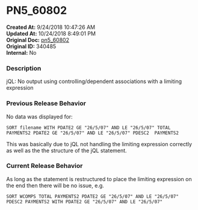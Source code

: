 # PN5_60802

**Created At:** 9/24/2018 10:47:26 AM  
**Updated At:** 10/24/2018 8:49:01 PM  
**Original Doc:** [pn5_60802](https://docs.jbase.com/48420-5-7-1-release-notes/pn5_60802)  
**Original ID:** 340485  
**Internal:** No  


### Description

jQL: No output using controlling/dependent associations with a limiting expression

### Previous Release Behavior

No data was displayed for:

```
SORT filename WITH PDATE2 GE "26/5/07" AND LE "26/5/07" TOTAL PAYMENTS2 PDATE2 GE "26/5/07" AND LE "26/5/07" PDESC2  PAYMENTS2
```

This was basically due to jQL not handling the limiting expression correctly as well as the the structure of the jQL statement.

### Current Release Behavior

As long as the statement is restructured to place the limiting expression on the end then there will be no issue, e.g.

```
SORT WCOMPS TOTAL PAYMENTS2 PDATE2 GE "26/5/07" AND LE "26/5/07" PDESC2 PAYMENTS2 WITH PDATE2 GE "26/5/07" AND LE "26/5/07"
```

### 


